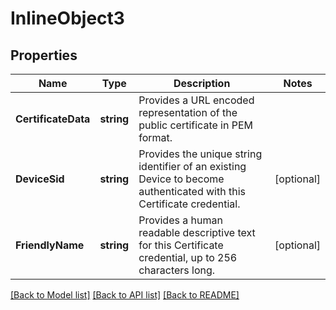 # InlineObject3

## Properties

Name | Type | Description | Notes
------------ | ------------- | ------------- | -------------
**CertificateData** | **string** | Provides a URL encoded representation of the public certificate in PEM format. | 
**DeviceSid** | **string** | Provides the unique string identifier of an existing Device to become authenticated with this Certificate credential. | [optional] 
**FriendlyName** | **string** | Provides a human readable descriptive text for this Certificate credential, up to 256 characters long. | [optional] 

[[Back to Model list]](../README.md#documentation-for-models) [[Back to API list]](../README.md#documentation-for-api-endpoints) [[Back to README]](../README.md)


